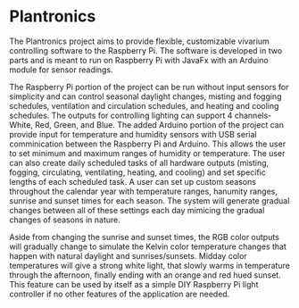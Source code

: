 # Plantronics
The Plantronics project aims to provide flexible, customizable vivarium controlling software to the Raspberry Pi. The software is developed in two parts and is meant to run on Raspberry Pi with JavaFx with an Arduino module for sensor readings.

The Raspberry Pi portion of the project can be run without input sensors for simplicity and can control seasonal daylight changes, misting and fogging schedules, ventilation and circulation schedules, and heating and cooling schedules. The outputs for controlling lighting can support 4 channels- White, Red, Green, and Blue. The added Arduino portion of the project can provide input for temperature and humidity sensors with USB serial comminication between the Raspberry Pi and Arduino. This allows the user to set minimum and maximum ranges of humidity or temperature. The user can also create daily scheduled tasks of all hardware outputs (misting, fogging, circulating, ventilating, heating, and cooling) and set specific lengths of each scheduled task. A user can set up custom seasons throughout the calendar year with temperature ranges, hanumity ranges, sunrise and sunset times for each season. The system will generate gradual changes between all of these settings each day mimicing the gradual changes of seasons in nature. 

Aside from changing the sunrise and sunset times, the RGB color outputs will gradually change to simulate the Kelvin color temperature changes that happen with natural daylight and sunrises/sunsets. Midday color temperatures will give a strong white light, that slowly warms in temperature through the afternoon, finally ending with an orange and red hued sunset. This feature can be used by itself as a simple DIY Raspberry Pi light controller if no other features of the application are needed. 


